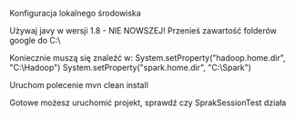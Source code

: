Konfiguracja lokalnego środowiska

Używaj javy w wersji 1.8 - NIE NOWSZEJ!
Przenieś zawartość folderów google do C:\

Koniecznie muszą się znaleźć w:
System.setProperty("hadoop.home.dir", "C:\\Hadoop")
System.setProperty("spark.home.dir", "C:\\Spark")

Uruchom polecenie mvn clean install

Gotowe możesz uruchomić projekt, sprawdź czy SprakSessionTest działa
